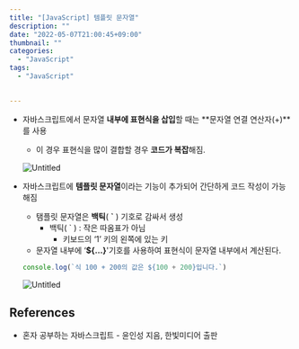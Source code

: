 ```yaml
---
title: "[JavaScript] 템플릿 문자열"
description: ""
date: "2022-05-07T21:00:45+09:00"
thumbnail: ""
categories:
  - "JavaScript"
tags:
  - "JavaScript"
 

---
```

<!--more-->

- 자바스크립트에서 문자열 **내부에 표현식을 삽입**할 때는 **문자열 연결 연산자(+)**를 사용
    - 이 경우 표현식을 많이 결합할 경우 **코드가 복잡**해짐.

    ![Untitled](/images/lang_javascript/study/JavaScript_템플릿_문자열/Untitled.png)

- 자바스크립트에 **템플릿 문자열**이라는 기능이 추가되어 간단하게 코드 작성이 가능해짐
    - 탬플릿 문자열은 **백틱**( **`** ) 기호로 감싸서 생성
        - 백틱( ` ) : 작은 따옴표가 아님
            - 키보드의 ‘1’ 키의 왼쪽에 있는 키
    - 문자열 내부에 ‘**${…}**'기호를 사용하여 표현식이 문자열 내부에서 계산된다.
    
    ```jsx
    console.log(`식 100 + 200의 값은 ${100 + 200}입니다.`)
    ```
    
    ![Untitled](/images/lang_javascript/study/JavaScript_템플릿_문자열/Untitled%201.png)
    

## References

- 혼자 공부하는 자바스크립트 - 윤인성 지음, 한빛미디어 출판